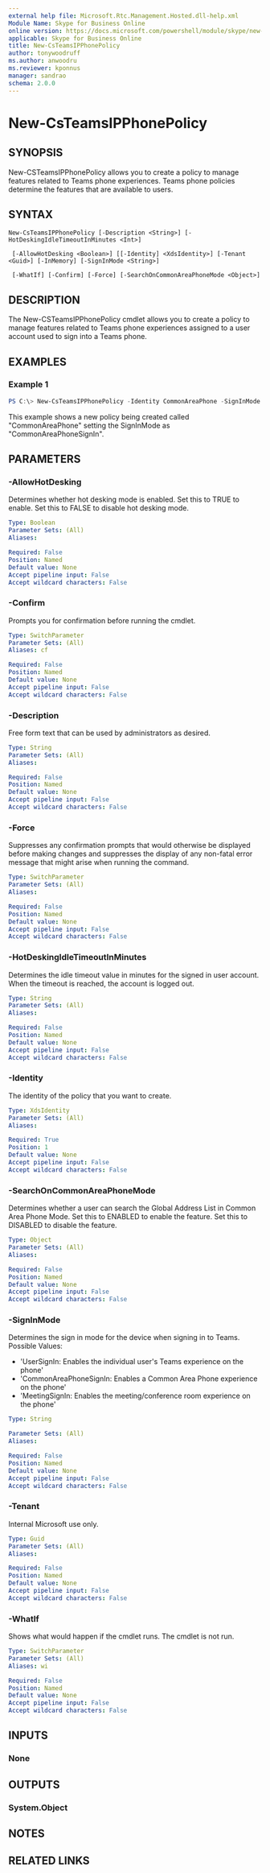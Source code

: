 ```yaml
---
external help file: Microsoft.Rtc.Management.Hosted.dll-help.xml
Module Name: Skype for Business Online
online version: https://docs.microsoft.com/powershell/module/skype/new-csteamsipphonepolicy
applicable: Skype for Business Online
title: New-CsTeamsIPPhonePolicy
author: tonywoodruff
ms.author: anwoodru
ms.reviewer: kponnus
manager: sandrao
schema: 2.0.0
---
```


# New-CsTeamsIPPhonePolicy

## SYNOPSIS

New-CSTeamsIPPhonePolicy allows you to create a policy to manage features related to Teams phone experiences. Teams phone policies determine the features that are available to users.

## SYNTAX

```
New-CsTeamsIPPhonePolicy [-Description <String>] [-HotDeskingIdleTimeoutInMinutes <Int>]

 [-AllowHotDesking <Boolean>] [[-Identity] <XdsIdentity>] [-Tenant <Guid>] [-InMemory] [-SignInMode <String>]

 [-WhatIf] [-Confirm] [-Force] [-SearchOnCommonAreaPhoneMode <Object>]
```

## DESCRIPTION

The New-CSTeamsIPPhonePolicy cmdlet allows you to create a policy to manage features related to Teams phone experiences assigned to a user account used to sign into a Teams phone. 

## EXAMPLES

### Example 1
```powershell
PS C:\> New-CsTeamsIPPhonePolicy -Identity CommonAreaPhone -SignInMode CommonAreaPhoneSignin
```
This example shows a new policy being created called "CommonAreaPhone" setting the SignInMode as "CommonAreaPhoneSignIn".

## PARAMETERS

### -AllowHotDesking
Determines whether hot desking mode is enabled. Set this to TRUE to enable. Set this to FALSE to disable hot desking mode. 

```yaml
Type: Boolean
Parameter Sets: (All)
Aliases:

Required: False
Position: Named
Default value: None
Accept pipeline input: False
Accept wildcard characters: False
```

### -Confirm
Prompts you for confirmation before running the cmdlet.

```yaml
Type: SwitchParameter
Parameter Sets: (All)
Aliases: cf

Required: False
Position: Named
Default value: None
Accept pipeline input: False
Accept wildcard characters: False
```

### -Description
Free form text that can be used by administrators as desired. 

```yaml
Type: String
Parameter Sets: (All)
Aliases:

Required: False
Position: Named
Default value: None
Accept pipeline input: False
Accept wildcard characters: False
```

### -Force
Suppresses any confirmation prompts that would otherwise be displayed before making changes and suppresses the display of any non-fatal error message that might arise when running the command.

```yaml
Type: SwitchParameter
Parameter Sets: (All)
Aliases:

Required: False
Position: Named
Default value: None
Accept pipeline input: False
Accept wildcard characters: False
```

### -HotDeskingIdleTimeoutInMinutes
Determines the idle timeout value in minutes for the signed in user account. When the timeout is reached, the account is logged out. 

```yaml
Type: String
Parameter Sets: (All)
Aliases:

Required: False
Position: Named
Default value: None
Accept pipeline input: False
Accept wildcard characters: False
```

### -Identity
The identity of the policy that you want to create. 

```yaml
Type: XdsIdentity
Parameter Sets: (All)
Aliases:

Required: True
Position: 1
Default value: None
Accept pipeline input: False
Accept wildcard characters: False
```

### -SearchOnCommonAreaPhoneMode
Determines whether a user can search the Global Address List in Common Area Phone Mode. Set this to ENABLED to enable the feature. Set this to DISABLED to disable the feature.

```yaml
Type: Object
Parameter Sets: (All)
Aliases:

Required: False
Position: Named
Default value: None
Accept pipeline input: False
Accept wildcard characters: False
```

### -SignInMode
Determines the sign in mode for the device when signing in to Teams.
Possible Values:
- 'UserSignIn: Enables the individual user's Teams experience on the phone'
- 'CommonAreaPhoneSignIn: Enables a Common Area Phone experience on the phone'
- 'MeetingSignIn: Enables the meeting/conference room experience on the phone'

```yaml
Type: String

Parameter Sets: (All)
Aliases:

Required: False
Position: Named
Default value: None
Accept pipeline input: False
Accept wildcard characters: False
```

### -Tenant
Internal Microsoft use only.

```yaml
Type: Guid
Parameter Sets: (All)
Aliases:

Required: False
Position: Named
Default value: None
Accept pipeline input: False
Accept wildcard characters: False
```

### -WhatIf
Shows what would happen if the cmdlet runs.
The cmdlet is not run.

```yaml
Type: SwitchParameter
Parameter Sets: (All)
Aliases: wi

Required: False
Position: Named
Default value: None
Accept pipeline input: False
Accept wildcard characters: False
```

## INPUTS

### None

## OUTPUTS

### System.Object

## NOTES

## RELATED LINKS
